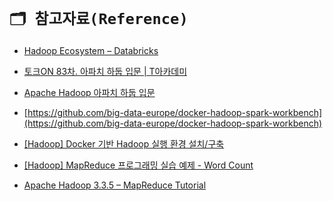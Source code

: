 # `🗂️ 참고자료(Reference)`
* [Hadoop Ecosystem – Databricks](https://www.databricks.com/kr/glossary/hadoop-ecosystem)

* [토크ON 83차. 아파치 하둡 입문 | T아카데미](https://youtube.com/playlist?list=PL9mhQYIlKEheGLT1V_PEby_I9pOXr1o3r)

* [Apache Hadoop 아파치 하둡 입문](https://velog.io/@dafld/Apache-Hadoop-아파치-하둡-입문)

* [https://github.com/big-data-europe/docker-hadoop-spark-workbench](https://github.com/big-data-europe/docker-hadoop-spark-workbench)

* [[Hadoop] Docker 기반 Hadoop 실행 환경 설치/구축](https://so-easy-coding.tistory.com/21)

* [[Hadoop] MapReduce 프로그래밍 실습 예제 - Word Count](https://so-easy-coding.tistory.com/15)

* [Apache Hadoop 3.3.5 – MapReduce Tutorial](https://hadoop.apache.org/docs/stable/hadoop-mapreduce-client/hadoop-mapreduce-client-core/MapReduceTutorial.html#Example:_WordCount_v1.0)